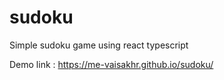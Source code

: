 # sudoku
Simple sudoku game using react typescript

Demo link : https://me-vaisakhr.github.io/sudoku/
